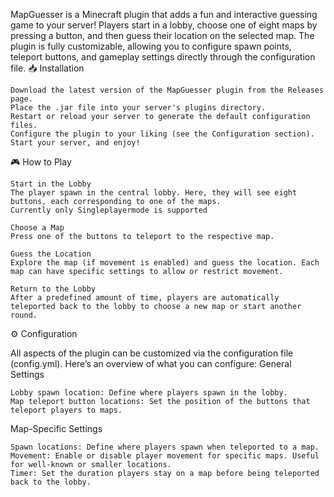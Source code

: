 MapGuesser is a Minecraft plugin that adds a fun and interactive guessing game to your server! Players start in a lobby, choose one of eight maps by pressing a button, and then guess their location on the selected map. The plugin is fully customizable, allowing you to configure spawn points, teleport buttons, and gameplay settings directly through the configuration file.
📥 Installation

    Download the latest version of the MapGuesser plugin from the Releases page.
    Place the .jar file into your server's plugins directory.
    Restart or reload your server to generate the default configuration files.
    Configure the plugin to your liking (see the Configuration section).
    Start your server, and enjoy!

🎮 How to Play

    Start in the Lobby
    The player spawn in the central lobby. Here, they will see eight buttons, each corresponding to one of the maps.
    Currently only Singleplayermode is supported

    Choose a Map
    Press one of the buttons to teleport to the respective map.

    Guess the Location
    Explore the map (if movement is enabled) and guess the location. Each map can have specific settings to allow or restrict movement.

    Return to the Lobby
    After a predefined amount of time, players are automatically teleported back to the lobby to choose a new map or start another round.

⚙️ Configuration

All aspects of the plugin can be customized via the configuration file (config.yml). Here’s an overview of what you can configure:
General Settings

    Lobby spawn location: Define where players spawn in the lobby.
    Map teleport button locations: Set the position of the buttons that teleport players to maps.

Map-Specific Settings

    Spawn locations: Define where players spawn when teleported to a map.
    Movement: Enable or disable player movement for specific maps. Useful for well-known or smaller locations.
    Timer: Set the duration players stay on a map before being teleported back to the lobby.
